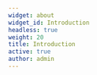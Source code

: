 ```yaml
---
widget: about
widget_id: Introduction
headless: true
weight: 20
title: Introduction
active: true
author: admin
---
```

